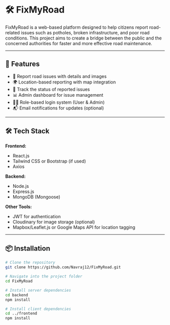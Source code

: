 # 🛠️ FixMyRoad

FixMyRoad is a web-based platform designed to help citizens report road-related issues such as potholes, broken infrastructure, and poor road conditions. This project aims to create a bridge between the public and the concerned authorities for faster and more effective road maintenance.

---

## 🚀 Features

- 🧾 Report road issues with details and images
- 🌍 Location-based reporting with map integration
- 📝 Track the status of reported issues
- 📊 Admin dashboard for issue management
- 🧑‍💻 Role-based login system (User & Admin)
- 📬 Email notifications for updates (optional)

---

## 🛠️ Tech Stack

**Frontend:**
- React.js
- Tailwind CSS or Bootstrap (if used)
- Axios

**Backend:**
- Node.js
- Express.js
- MongoDB (Mongoose)

**Other Tools:**
- JWT for authentication
- Cloudinary for image storage (optional)
- Mapbox/Leaflet.js or Google Maps API for location tagging

---

## 📦 Installation

```bash
# Clone the repository
git clone https://github.com/Navraj12/FixMyRoad.git

# Navigate into the project folder
cd FixMyRoad

# Install server dependencies
cd backend
npm install

# Install client dependencies
cd ../frontend
npm install
